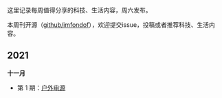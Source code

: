 这里记录每周值得分享的科技、生活内容，周六发布。

本周刊开源（[github/imfondof](https://github.com/imfondof/imfondof.github.io/tree/main/_posts/weekly)），欢迎提交issue，投稿或者推荐科技、生活内容。

## 2021

**十一月**

- 第 1 期：[户外电源](/posts/weekly/docs/2021-11-27-issue-1.md)
